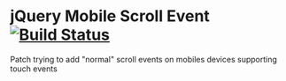 # jQuery Mobile Scroll Event [![Build Status](https://secure.travis-ci.org/DeuxHuitHuit/jQuery-mobile-scroll-event.png?branch=master)](http://travis-ci.org/DeuxHuitHuit/jQuery-mobile-scroll-event)

Patch trying to add "normal" scroll events on mobiles devices supporting touch events